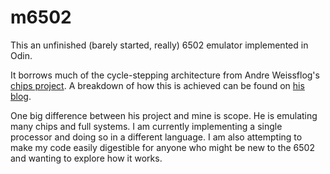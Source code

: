 # m6502

This an unfinished (barely started, really) 6502 emulator implemented in Odin.

It borrows much of the cycle-stepping architecture from Andre Weissflog's [chips project](https://github.com/floooh/chips). A breakdown of how this is achieved can be found on [his blog](https://floooh.github.io/2019/12/13/cycle-stepped-6502.html).

One big difference between his project and mine is scope. He is emulating many chips and full systems. I am currently implementing a single processor and doing so in a different language. I am also attempting to make my code easily digestible for anyone who might be new to the 6502 and wanting to explore how it works.
